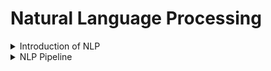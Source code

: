 # Natural Language Processing

<details>
<summary>Introduction of NLP </summary>
<br>

- <a href="https://github.com/JaydeepAgravat/NATURAL_LANGUAGE_PROCESSING/blob/main/Notes/introduction_of_nlp.md">📝</a>
- What is NLP?
- Why there is a need of NLP?
- Real word application of NLP
- Common NLP tasks
- Approaches to NLP
- Challenges in NLP
- History of NLP
</details>

<details>
<summary> NLP Pipeline </summary>
<br>

- <a href="https://github.com/JaydeepAgravat/NATURAL_LANGUAGE_PROCESSING/blob/main/Notes/nlp_pipeline.md">📝</a>
- General NLP pipeline
- Example of General NLP pipeline
- Use of NLP by big tech companies
</details>
